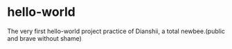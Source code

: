 # hello-world
The very first hello-world project practice of Dianshii, a total newbee.(public and brave without shame)
